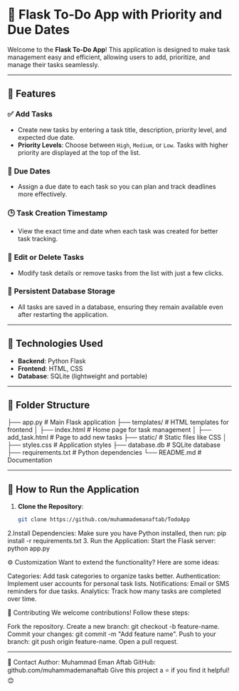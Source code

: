 # 📝 Flask To-Do App with Priority and Due Dates

Welcome to the **Flask To-Do App**! This application is designed to make task management easy and efficient, allowing users to add, prioritize, and manage their tasks seamlessly.

---

## 🌟 Features

### ✅ **Add Tasks**
- Create new tasks by entering a task title, description, priority level, and expected due date.
- **Priority Levels**: Choose between `High`, `Medium`, or `Low`. Tasks with higher priority are displayed at the top of the list.

### 📅 **Due Dates**
- Assign a due date to each task so you can plan and track deadlines more effectively.

### 🕒 **Task Creation Timestamp**
- View the exact time and date when each task was created for better task tracking.

### 🔄 **Edit or Delete Tasks**
- Modify task details or remove tasks from the list with just a few clicks.

### 💾 **Persistent Database Storage**
- All tasks are saved in a database, ensuring they remain available even after restarting the application.

---

## 🚀 Technologies Used

- **Backend**: Python Flask
- **Frontend**: HTML, CSS
- **Database**: SQLite (lightweight and portable)

---

## 📂 Folder Structure
 ├── app.py # Main Flask application 
 ├── templates/ # HTML templates for frontend 
 │ ├── index.html # Home page for task management 
 │ ├── add_task.html # Page to add new tasks 
 ├── static/ # Static files like CSS 
 │ ├── styles.css # Application styles ├── database.db # SQLite database ├── requirements.txt # Python dependencies └── README.md # Documentation
 
---

## 🎯 How to Run the Application

1. **Clone the Repository**:
   ```bash
   git clone https://github.com/muhammademanaftab/TodoApp
2.Install Dependencies: Make sure you have Python installed, then run:
 pip install -r requirements.txt
3. Run the Application: Start the Flask server:
 python app.py


⚙️ Customization
Want to extend the functionality? Here are some ideas:

Categories: Add task categories to organize tasks better.
Authentication: Implement user accounts for personal task lists.
Notifications: Email or SMS reminders for due tasks.
Analytics: Track how many tasks are completed over time.


🤝 Contributing
We welcome contributions! Follow these steps:

Fork the repository.
Create a new branch: git checkout -b feature-name.
Commit your changes: git commit -m "Add feature name".
Push to your branch: git push origin feature-name.
Open a pull request.


---
📧 Contact
Author: Muhammad Eman Aftab
GitHub: github.com/muhammademanaftab
Give this project a ⭐️ if you find it helpful! 😊




